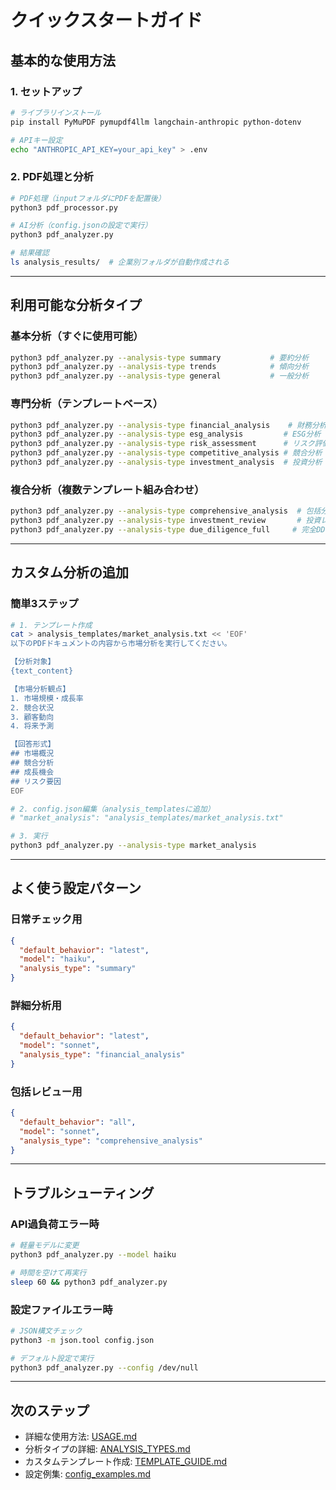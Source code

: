# クイックスタートガイド

## 基本的な使用方法

### 1. セットアップ
```bash
# ライブラリインストール
pip install PyMuPDF pymupdf4llm langchain-anthropic python-dotenv

# APIキー設定
echo "ANTHROPIC_API_KEY=your_api_key" > .env
```

### 2. PDF処理と分析
```bash
# PDF処理（inputフォルダにPDFを配置後）
python3 pdf_processor.py

# AI分析（config.jsonの設定で実行）
python3 pdf_analyzer.py

# 結果確認
ls analysis_results/  # 企業別フォルダが自動作成される
```

---

## 利用可能な分析タイプ

### 基本分析（すぐに使用可能）
```bash
python3 pdf_analyzer.py --analysis-type summary           # 要約分析
python3 pdf_analyzer.py --analysis-type trends            # 傾向分析
python3 pdf_analyzer.py --analysis-type general           # 一般分析
```

### 専門分析（テンプレートベース）
```bash
python3 pdf_analyzer.py --analysis-type financial_analysis    # 財務分析
python3 pdf_analyzer.py --analysis-type esg_analysis         # ESG分析
python3 pdf_analyzer.py --analysis-type risk_assessment      # リスク評価
python3 pdf_analyzer.py --analysis-type competitive_analysis # 競合分析
python3 pdf_analyzer.py --analysis-type investment_analysis  # 投資分析
```

### 複合分析（複数テンプレート組み合わせ）
```bash
python3 pdf_analyzer.py --analysis-type comprehensive_analysis  # 包括分析
python3 pdf_analyzer.py --analysis-type investment_review       # 投資レビュー
python3 pdf_analyzer.py --analysis-type due_diligence_full     # 完全DD
```

---

## カスタム分析の追加

### 簡単3ステップ
```bash
# 1. テンプレート作成
cat > analysis_templates/market_analysis.txt << 'EOF'
以下のPDFドキュメントの内容から市場分析を実行してください。

【分析対象】
{text_content}

【市場分析観点】
1. 市場規模・成長率
2. 競合状況
3. 顧客動向
4. 将来予測

【回答形式】
## 市場概況
## 競合分析
## 成長機会
## リスク要因
EOF

# 2. config.json編集（analysis_templatesに追加）
# "market_analysis": "analysis_templates/market_analysis.txt"

# 3. 実行
python3 pdf_analyzer.py --analysis-type market_analysis
```

---

## よく使う設定パターン

### 日常チェック用
```json
{
  "default_behavior": "latest",
  "model": "haiku", 
  "analysis_type": "summary"
}
```

### 詳細分析用
```json
{
  "default_behavior": "latest",
  "model": "sonnet",
  "analysis_type": "financial_analysis"
}
```

### 包括レビュー用
```json
{
  "default_behavior": "all",
  "model": "sonnet",
  "analysis_type": "comprehensive_analysis"
}
```

---

## トラブルシューティング

### API過負荷エラー時
```bash
# 軽量モデルに変更
python3 pdf_analyzer.py --model haiku

# 時間を空けて再実行
sleep 60 && python3 pdf_analyzer.py
```

### 設定ファイルエラー時
```bash
# JSON構文チェック
python3 -m json.tool config.json

# デフォルト設定で実行
python3 pdf_analyzer.py --config /dev/null
```

---

## 次のステップ

- 詳細な使用方法: [USAGE.md](USAGE.md)
- 分析タイプの詳細: [ANALYSIS_TYPES.md](ANALYSIS_TYPES.md)  
- カスタムテンプレート作成: [TEMPLATE_GUIDE.md](TEMPLATE_GUIDE.md)
- 設定例集: [config_examples.md](config_examples.md)